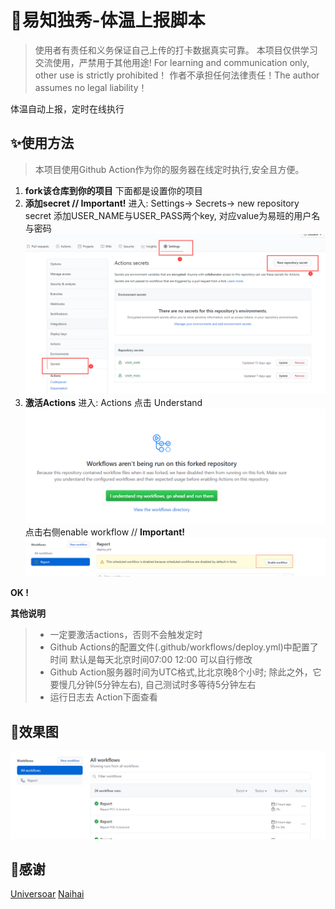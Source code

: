 # 🎃易知独秀-体温上报脚本

> 使用者有责任和义务保证自己上传的打卡数据真实可靠。
> 本项目仅供学习交流使用，严禁用于其他用途! For learning and communication only, other use is strictly prohibited！
> 作者不承担任何法律责任！The author assumes no legal liability！

体温自动上报，定时在线执行

## ✨使用方法

> 本项目使用Github Action作为你的服务器在线定时执行,安全且方便。

1. **fork该仓库到你的项目**
   下面都是设置你的项目
2. **添加secret // **Important!****
   进入: Settings-> Secrets-> new repository secret
   添加USER_NAME与USER_PASS两个key, 对应value为易班的用户名与密码
   ![添加Secrets](img/c.png)
3. **激活Actions**
   进入: Actions 点击 Understand
   ![Understand](img/d.png)点击右侧enable workflow // **Important!**
   ![Understand](img/e.png)

**OK !**

**其他说明**

> * 一定要激活actions，否则不会触发定时
> * Github Actions的配置文件(.github/workflows/deploy.yml)中配置了时间
>   默认是每天北京时间07:00 12:00 可以自行修改
> * Github Action服务器时间为UTC格式,比北京晚8个小时;
>   除此之外，它要慢几分钟(5分钟左右), 自己测试时多等待5分钟左右
> * 运行日志去 Action下面查看

## 👀效果图

![效果图1](img/f.png)

## 💝感谢

[Universoar](https://github.com/Universoar/gxnu-yzdx-autoreport)
[Naihai](https://github.com/naihaishy/TsinghuaDailyReport)
